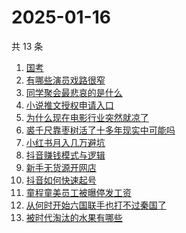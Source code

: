 # 2025-01-16

共 13 条

<!-- BEGIN -->
<!-- 最后更新时间 Thu Jan 16 2025 12:14:38 GMT+0800 (China Standard Time) -->

1. [国考](https://www.zhihu.com/search?q=%E5%9B%BD%E8%80%83)
1. [有哪些演员戏路很窄](https://www.zhihu.com/search?q=%E6%9C%89%E5%93%AA%E4%BA%9B%E6%BC%94%E5%91%98%E6%88%8F%E8%B7%AF%E5%BE%88%E7%AA%84)
1. [同学聚会最悲哀的是什么](https://www.zhihu.com/search?q=%E5%90%8C%E5%AD%A6%E8%81%9A%E4%BC%9A%E6%9C%80%E6%82%B2%E5%93%80%E7%9A%84%E6%98%AF%E4%BB%80%E4%B9%88)
1. [小说推文授权申请入口](https://www.zhihu.com/search?q=%E5%B0%8F%E8%AF%B4%E6%8E%A8%E6%96%87%E6%8E%88%E6%9D%83%E7%94%B3%E8%AF%B7%E5%85%A5%E5%8F%A3)
1. [为什么现在电影行业突然就凉了](https://www.zhihu.com/search?q=%E4%B8%BA%E4%BB%80%E4%B9%88%E7%8E%B0%E5%9C%A8%E7%94%B5%E5%BD%B1%E8%A1%8C%E4%B8%9A%E7%AA%81%E7%84%B6%E5%B0%B1%E5%87%89%E4%BA%86)
1. [裘千尺靠枣树活了十多年现实中可能吗](https://www.zhihu.com/search?q=%E8%A3%98%E5%8D%83%E5%B0%BA%E9%9D%A0%E6%9E%A3%E6%A0%91%E6%B4%BB%E4%BA%86%E5%8D%81%E5%A4%9A%E5%B9%B4%E7%8E%B0%E5%AE%9E%E4%B8%AD%E5%8F%AF%E8%83%BD%E5%90%97)
1. [小红书月入几万避坑](https://www.zhihu.com/search?q=%E5%B0%8F%E7%BA%A2%E4%B9%A6%E6%9C%88%E5%85%A5%E5%87%A0%E4%B8%87%E9%81%BF%E5%9D%91)
1. [抖音赚钱模式与逻辑](https://www.zhihu.com/search?q=%E6%8A%96%E9%9F%B3%E8%B5%9A%E9%92%B1%E6%A8%A1%E5%BC%8F%E4%B8%8E%E9%80%BB%E8%BE%91)
1. [新手无货源开网店](https://www.zhihu.com/search?q=%E6%96%B0%E6%89%8B%E6%97%A0%E8%B4%A7%E6%BA%90%E5%BC%80%E7%BD%91%E5%BA%97)
1. [抖音如何快速起号](https://www.zhihu.com/search?q=%E6%8A%96%E9%9F%B3%E5%A6%82%E4%BD%95%E5%BF%AB%E9%80%9F%E8%B5%B7%E5%8F%B7)
1. [童程童美员工被曝停发工资](https://www.zhihu.com/search?q=%E7%AB%A5%E7%A8%8B%E7%AB%A5%E7%BE%8E%E5%91%98%E5%B7%A5%E8%A2%AB%E6%9B%9D%E5%81%9C%E5%8F%91%E5%B7%A5%E8%B5%84)
1. [从何时开始六国联手也打不过秦国了](https://www.zhihu.com/search?q=%E4%BB%8E%E4%BD%95%E6%97%B6%E5%BC%80%E5%A7%8B%E5%85%AD%E5%9B%BD%E8%81%94%E6%89%8B%E4%B9%9F%E6%89%93%E4%B8%8D%E8%BF%87%E7%A7%A6%E5%9B%BD%E4%BA%86)
1. [被时代淘汰的水果有哪些](https://www.zhihu.com/search?q=%E8%A2%AB%E6%97%B6%E4%BB%A3%E6%B7%98%E6%B1%B0%E7%9A%84%E6%B0%B4%E6%9E%9C%E6%9C%89%E5%93%AA%E4%BA%9B)

<!-- END -->
